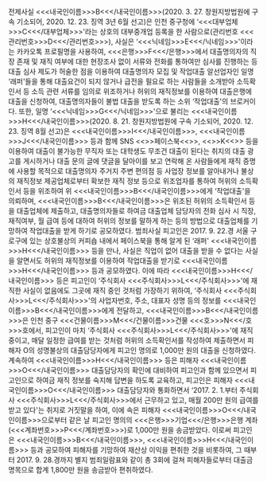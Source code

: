 전제사실
<<<내국인이름>>>B<<</내국인이름>>>(2020. 3. 27. 창원지방법원에 구속 기소되어, 2020. 12. 23. 징역 3년 6월 선고)은 인천 중구청에 ‘<<<대부업체>>>C<<</대부업체>>>'라는 상호의 대부중개업 등록을 한 사람으로(관리번호 <<<관리번호>>>D<<</관리번호>>>), 사실은 ‘<<<닉네임>>>E<<</닉네임>>>'이라는 카카오톡 프로필명을 사용하여, <<<은행>>>F<<</은행>>>에서 대출명의자의 직장 존재 및 재직 여부에 대한 현장조사 없이 서류와 전화를 통하여만 심사를 진행하는 등 대출 심사 제도가 허술한 점을 이용하여 대출명의자 모집 및 작업대출 알선업자인 일명 ‘래퍼'들을 통해 대출요건이 되지 않거나 급전을 필요로 하는 사람들을 소개받아 소득확인서 등 소득 관련 서류를 임의로 위조하거나 허위의 재직정보를 이용하여 대출은행에 대출을 신청하여, 대출명의자들이 불법 대출을 받도록 하는 소위 ‘작업대출'의 브로커이다.
또한, 일명 ‘<<<닉네임>>>G<<</닉네임>>>'으로 불리는 <<<내국인이름>>>H<<</내국인이름>>>(2020. 8. 21. 창원지방법원에 구속 기소되어, 2020. 12. 23. 징역 8월 선고)은 <<<내국인이름>>>I<<</내국인이름>>>, <<<내국인이름>>>J<<</내국인이름>>> 등과 함께 SNS <<<sns>>>페이스북<<</sns>>>, <<<sns>>>K<<</sns>>> 등을 이용하여 대출이 불가능한 무직자 또는 대학생도 무조건 대출이 된다는 취지의 대출 광고를 게시하거나 대출 문의 글에 댓글을 달아이를 보고 연락해 온 사람들에게 재직 증명에 사용할 목적으로 대출명의자 주거지 주변 편의점 등 사업장 정보를 알아내거나 불상의 재직정보 제공업체로부터 확보한 재직 정보 등으로 위조업자를 통하여 허위의 소득확인서 등을 위조하여 위 <<<내국인이름>>>B<<</내국인이름>>>에게 ‘작업대출'을 의뢰하며, <<<내국인이름>>>B<<</내국인이름>>>은 위조된 허위의 소득확인서 등을 대출업체에 제출하고, 대출명의자들로 하여금 대출업체 담당자의 전화 심사 시 직장, 재직여부, 월 급여 등에 대하여 허위의 정보를 말하게 하는 등의 방법으로 대출업체를 기망하여 작업대출을 받게 하기로 공모하였다.
범죄사실
피고인은 2017. 9. 22.경 서울 구로구에 있는 상호불상의 커피숍 내에서 페이스북을 통해 알게 된 ‘래퍼' <<<내국인이름>>>H<<</내국인이름>>> 등을 만나, 사실은 직업이 없어 대출을 받을 수 없다는 사실을 알면서도 허위의 재직정보를 이용하여 작업대출을 받기로 <<<내국인이름>>>H<<</내국인이름>>> 등과 공모하였다.
이에 따라 <<<내국인이름>>>H<<</내국인이름>>> 등은 피고인이 ‘주식회사 <<<주식회사>>>L<<</주식회사>>>'에 재직한 사실이 없음에도 그곳에 재직 중인 것처럼 가장하기 위하여, ‘주식회사 <<<주식회사>>>L<<</주식회사>>>'의 사업자번호, 주소, 대표자 성명 등의 정보를 <<<내국인이름>>>B<<</내국인이름>>>에게 전달하고, <<<내국인이름>>>B<<</내국인이름>>>은 인천 중구 <<<건물이름>>>M<<</건물이름>>>건물 <<<호>>>N<<</호>>>호에서, 피고인이 마치 ‘주식회사 <<<주식회사>>>L<<</주식회사>>>'에 재직중이고, 매달 일정한 급여를 받는 것처럼 허위의 소득확인서를 작성하여 제출하면서 피해자 O의 성명불상의 대출담당자에게 피고인 명의로 1,000만 원의 대출을 신청하였다.
계속하여 <<<내국인이름>>>H<<</내국인이름>>> 등은 피해자 <<<내국인이름>>>O<<</내국인이름>>> 대출담당자의 확인에 대비하여 피고인과 함께 있으면서 피고인으로 하여금 재직 정보를 숙지해 답변을 하도록 교육하고, 피고인은 피해자 <<<내국인이름>>>O<<</내국인이름>>> 대출담당자와 통화하면서 ‘2017. 2. 1.부터 주식회사 <<<주식회사>>>L<<</주식회사>>>에서 근무하고 있고, 매월 200만 원의 급여를 받고 있다'는 취지로 거짓말을 하여, 이에 속은 피해자 <<<내국인이름>>>O<<</내국인이름>>>으로부터 같은 날 피고인 명의의 <<<은행>>>기업<<</은행>>>은행 계좌(<<<계좌번호>>>P<<</계좌번호>>>)로 1,000만 원을 송금받았다.
이로써 피고인은 <<<내국인이름>>>B<<</내국인이름>>>, <<<내국인이름>>>H<<</내국인이름>>> 등과 공모하여 피해자를 기망하여 재산상 이익을 편취한 것을 비롯하여, 그 때부터 2017. 9. 28.경까지 별지 범죄일람표와 같이 총 3회에 걸쳐 피해자들로부터 대출금 명목으로 합계 1,800만 원을 송금받아 편취하였다.
